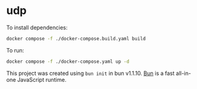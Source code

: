 # udp

To install dependencies:

```bash
docker compose -f ./docker-compose.build.yaml build
```

To run:

```bash
docker compose -f ./docker-compose.yaml up -d
```

This project was created using `bun init` in bun v1.1.10. [Bun](https://bun.sh) is a fast all-in-one JavaScript runtime.
